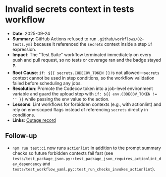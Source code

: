 # Invalid secrets context in tests workflow

- **Date**: 2025-09-24
- **Summary**: GitHub Actions refused to run `.github/workflows/02-tests.yml` because it referenced the `secrets` context inside a step `if` expression.
- **Impact**: The "Test Suite" workflow terminated immediately on every push and pull request, so no tests or coverage ran and the badge stayed ❓.
- **Root Cause**: `if: ${{ secrets.CODECOV_TOKEN }}` is not allowed—`secrets` context cannot be used in step conditions, so the workflow validation failed before scheduling any jobs.
- **Resolution**: Promote the Codecov token into a job-level environment variable and guard the upload step with `if: ${{ env.CODECOV_TOKEN != '' }}` while passing the env value to the action.
- **Lessons**: Lint workflows for forbidden contexts (e.g., with actionlint) and rely on env-scoped flags instead of referencing `secrets` directly in conditions.
- **Links**: [Outage record](2025-09-24-tests-secrets-if.json)

## Follow-up

- `npm run test:ci` now runs `actionlint` in addition to the prompt summary
  checks so future forbidden contexts fail fast (see
  `tests/test_package_json.py::test_package_json_requires_actionlint_dev_dependency`
  and `tests/test_workflow_yaml.py::test_run_checks_invokes_actionlint`).
